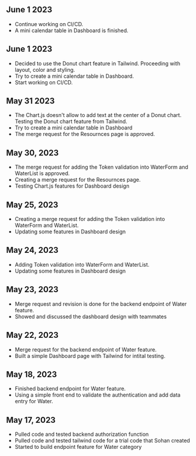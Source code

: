 ## June 1 2023
* Continue working on CI/CD.
* A mini calendar table in Dashboard is finished.

## June 1 2023
* Decided to use the Donut chart feature in Tailwind. Proceeding with layout, color and styling.
* Try to create a mini calendar table in Dashboard.
* Start working on CI/CD.


## May 31 2023
* The Chart.js doesn't allow to add text at the center of a Donut chart. Testing the Donut chart feature from Tailwind.
* Try to create a mini calendar table in Dashboard
* The merge request for the Resournces page is approved.

## May 30, 2023
* The merge request for adding the Token validation into WaterForm and WaterList is approved.
* Creating a merge request for the Resournces page.
* Testing Chart.js features for Dashboard design

## May 25, 2023
* Creating a merge request for adding the Token validation into WaterForm and WaterList.
* Updating some features in Dashboard design

## May 24, 2023
* Adding Token validation into WaterForm and WaterList.
* Updating some features in Dashboard design

## May 23, 2023
* Merge request and revision is done for the backend endpoint of Water feature.
* Showed and discussed the dashboard design with teammates


## May 22, 2023
* Merge request for the backend endpoint of Water feature.
* Built a simple Dashboard page with Tailwind for intital testing.

## May 18, 2023
* Finished backend endpoint for Water feature.
* Using a simple front end to validate the authentication and add data entry for Water.

## May 17, 2023
* Pulled code and tested backend authorization function
* Pulled code and tested tailwind code for a trial code that Sohan created
* Started to build endpoint feature for Water category
